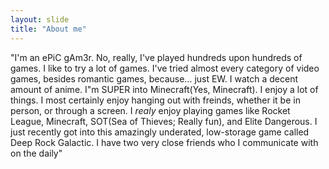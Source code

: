 ```yaml
---
layout: slide
title: "About me"
---
```

"I'm an ePiC gAm3r. No, really, I've played hundreds upon hundreds of games. I like to try a lot of games. I've tried almost every category of video games, besides romantic games, because... just EW. I watch a decent amount of anime. I"m SUPER into Minecraft(Yes, Minecraft). I enjoy a lot of things. I most certainly enjoy hanging out with freinds, whether it be in person, or through a screen. I *realy* enjoy playing games like Rocket League, Minecraft, SOT(Sea of Thieves; Really fun), and Elite Dangerous. I just recently got into this amazingly underated, low-storage game called Deep Rock Galactic. I have two very close friends who I communicate with on the daily"
